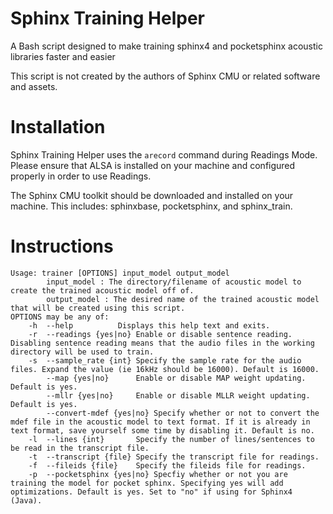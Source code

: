 # Sphinx Training Helper
A Bash script designed to make training sphinx4 and pocketsphinx acoustic libraries faster and easier

This script is not created by the authors of Sphinx CMU or related software and assets.

# Installation
Sphinx Training Helper uses the ```arecord``` command during Readings Mode. Please ensure that ALSA is installed on your machine and configured properly in order to use Readings.  

The Sphinx CMU toolkit should be downloaded and installed on your machine. This includes: sphinxbase, pocketsphinx, and sphinx_train.  

# Instructions
    
    Usage: trainer [OPTIONS] input_model output_model
            input_model : The directory/filename of acoustic model to create the trained acoustic model off of.
            output_model : The desired name of the trained acoustic model that will be created using this script.
    OPTIONS may be any of:
    	-h	--help			Displays this help text and exits.
    	-r	--readings {yes|no}	Enable or disable sentence reading. Disabling sentence reading means that the audio files in the working directory will be used to train.
    	-s	--sample_rate {int}	Specify the sample rate for the audio files. Expand the value (ie 16kHz should be 16000). Default is 16000.
    		--map {yes|no}		Enable or disable MAP weight updating. Default is yes.
    		--mllr {yes|no}		Enable or disable MLLR weight updating. Default is yes.
    		--convert-mdef {yes|no}	Specify whether or not to convert the mdef file in the acoustic model to text format. If it is already in text format, save yourself some time by disabling it. Default is no.
    	-l	--lines {int}		Specify the number of lines/sentences to be read in the transcript file.
    	-t	--transcript {file}	Specify the transcript file for readings.
    	-f	--fileids {file}	Specify the fileids file for readings.
    	-p	--pocketsphinx {yes|no} Specfiy whether or not you are training the model for pocket sphinx. Specifying yes will add optimizations. Default is yes. Set to "no" if using for Sphinx4 (Java).

    
